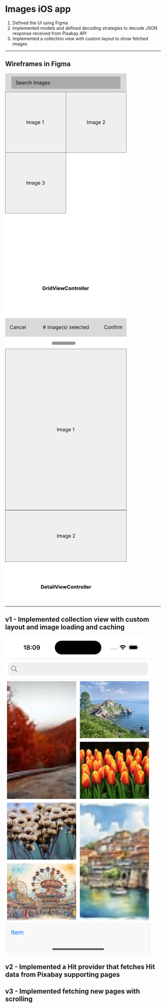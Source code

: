 # Images iOS app

1. Defined the UI using Figma
2. Implemented models and defined decoding strategies to decode JSON response received from Pixabay API
3. Implemented a collection view with custom layout to show fetched images

---

## Wireframes in Figma
![GridViewController](/readme/GridViewController.png)
![DetailViewController](/readme/DetailViewController.png)

---

## v1 - Implemented collection view with custom layout and image loading and caching
![v1](/readme/v1.png)

## v2 - Implemented a Hit provider that fetches Hit data from Pixabay supporting pages

## v3 - Implemented fetching new pages with scrolling

